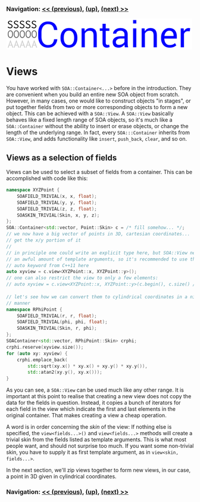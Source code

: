 ### Navigation: [<< (previous)](intro-1.5.md), [(up)](tutorial.md), [(next) >>](viewzip-2.2.md)

![SOA Container logo](../doc/SOAContainer.svg)
# Views
You have worked with ```SOA::Container<...>``` before in the introduction.
They are convenient when you build an entire new SOA object from scratch.
However, in many cases, one would like to construct objects "in stages", or
put together fields from two or more corresponding objects to form a new
object. This can be achieved with a ```SOA::View```. A ```SOA::View```
basically behaves like a fixed length range of SOA objects, so it's much
like a ```SOA::Container``` without the ability to insert or erase objects,
or change the length of the underlying range. In fact, every
```SOA:::Container``` inherits from ```SOA::View```, and adds functionality
like ```insert```, ```push_back```, ```clear```, and so on.

## Views as a selection of fields
Views can be used to select a subset of fields from a container. This can be
accomplished with code like this:

```c++
namespace XYZPoint {
	SOAFIELD_TRIVIAL(x, x, float);
	SOAFIELD_TRIVIAL(y, y, float);
	SOAFIELD_TRIVIAL(z, z, float);
	SOASKIN_TRIVIAL(Skin, x, y, z);
};
SOA::Container<std::vector, Point::Skin> c = /* fill somehow... */;
// we now have a big vector of points in 3D, cartesian coordinates...
// get the x/y portion of it
//
// in principle one could write an explicit type here, but SOA::View needs
// an awful amount of template arguments, so it's recommended to use the
// auto keyword from C++11 here
auto xyview = c.view<XYZPoint::x, XYZPoint::y>();
// one can also restrict the view to only a few elements:
// auto xyview = c.view<XYZPoint::x, XYZPoint::y>(c.begin(), c.size() / 2);

// let's see how we can convert them to cylindrical coordinates in a nice
// manner
namespace RPhiPoint {
	SOAFIELD_TRIVIAL(r, r, float);
	SOAFIELD_TRIVIAL(phi, phi, float);
	SOASKIN_TRIVIAL(Skin, r, phi);
};
SOAContainer<std::vector, RPhiPoint::Skin> crphi;
crphi.reserve(xyview.size());
for (auto xy: xyview) {
	crphi.emplace_back(
		std::sqrt(xy.x() * xy.x() + xy.y() * xy.y()),
		std::atan2(xy.y(), xy.x()));
}
```

As you can see, a ```SOA::View``` can be used much like any other range. It
is important at this point to realise that creating a new view does not copy
the data for the fields in question. Instead, it copies a bunch of iterators
for each field in the view which indicate the first and last elements in the
original container. That makes creating a view a cheap operation.

A word is in order concerning the *skin* of the view: If nothing else is
specified, the ```view<fields...>()``` and ```view<fields...>``` methods
will create a trivial skin from the fields listed as template arguments.
This is what most people want, and should not surprise too much. If you want
some non-trivial skin, you have to supply it as first template argument, as
in ```view<skin, fields...>```.

In the next section, we'll zip views together to form new views, in our
case, a point in 3D given in cylindrical coordinates.

### Navigation: [<< (previous)](intro-1.5.md), [(up)](tutorial.md), [(next) >>](viewzip-2.2.md)
